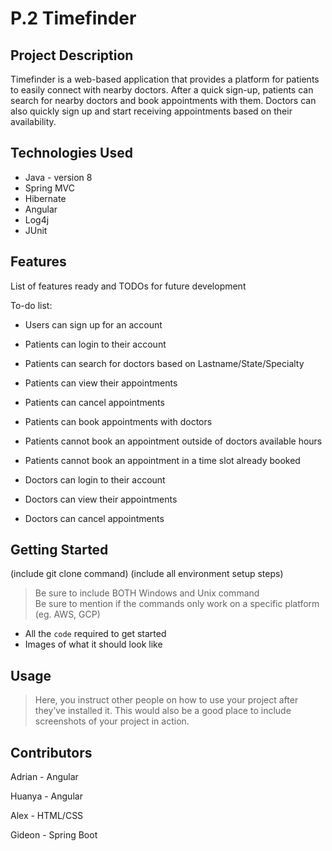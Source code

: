 # P.2 Timefinder

## Project Description

Timefinder is a web-based application that provides a platform for patients to easily connect with nearby doctors. After a quick sign-up, patients can search for nearby doctors and book appointments with them. Doctors can also quickly sign up and start receiving appointments based on their availability.

## Technologies Used

* Java - version 8
* Spring MVC
* Hibernate
* Angular
* Log4j
* JUnit

## Features

List of features ready and TODOs for future development

To-do list:
* Users can sign up for an account

* Patients can login to their account
* Patients can search for doctors based on Lastname/State/Specialty
* Patients can view their appointments
* Patients can cancel appointments
* Patients can book appointments with doctors
* Patients cannot book an appointment outside of doctors available hours
* Patients cannot book an appointment in a time slot already booked

* Doctors can login to their account
* Doctors can view their appointments
* Doctors can cancel appointments

## Getting Started
   
(include git clone command)
(include all environment setup steps)

> Be sure to include BOTH Windows and Unix command  
> Be sure to mention if the commands only work on a specific platform (eg. AWS, GCP)

- All the `code` required to get started
- Images of what it should look like

## Usage

> Here, you instruct other people on how to use your project after they’ve installed it. This would also be a good place to include screenshots of your project in action.

## Contributors

Adrian - Angular

Huanya - Angular

Alex - HTML/CSS

Gideon - Spring Boot
